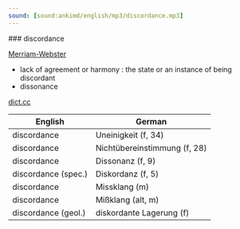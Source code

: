 ```yaml
---
sound: [sound:ankimd/english/mp3/discordance.mp3]
---
```


\### discordance

[Merriam-Webster](https://www.merriam-webster.com/dictionary/discordance)

- lack of agreement or harmony : the state or an instance of being discordant
- dissonance

[dict.cc](https://www.dict.cc/discordance)

| English        | German       |
| -------------- | ------------ |
| discordance | Uneinigkeit (f, 34) |
| discordance | Nichtübereinstimmung (f, 28) |
| discordance | Dissonanz (f, 9) |
| discordance (spec.) | Diskordanz (f, 5) |
| discordance | Missklang (m) |
| discordance | Mißklang (alt, m) |
| discordance (geol.) | diskordante Lagerung (f) |

